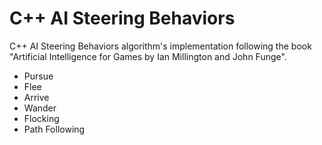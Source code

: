 # C++ AI Steering Behaviors

C++ AI Steering Behaviors algorithm's implementation following the book "Artificial Intelligence for Games by Ian Millington and John Funge".

- Pursue
- Flee
- Arrive
- Wander
- Flocking
- Path Following 
